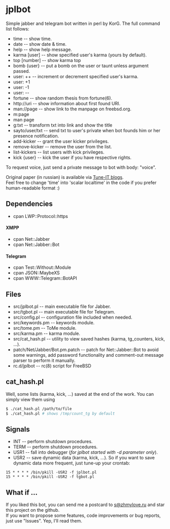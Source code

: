 # jplbot
Simple jabber and telegram bot written in perl by KorG.
The full command list follows:
* time           -- show time.
* date           -- show date & time.
* help           -- show help message.
* karma [user]   -- show specified user's karma (yours by default).
* top [number]   -- show karma top
* bomb {user}    -- put a bomb on the user or taunt unless argument passed.
* user: ++       -- increment or decrement specified user's karma.
* user: +1
* user: -1
* user: --
* fortune        -- show random thesis from fortune(6).
* http://uri     -- show information about first found URI.
* man://page     -- show link to the manpage on freebsd.org.
* m:page
* man page
* g:txt          -- transform txt into link and show the title
* sayto/user/txt -- send txt to user's private when bot founds him or her presence notification.
* add-kicker     -- grant the user kicker privileges.
* remove-kicker  -- remove the user from the list.
* list-kickers   -- list users with kick privileges.
* kick {user}    -- kick the user if you have respective rights.

To request voice, just send a private message to bot with body: "voice".

Original paper (in russian) is available via [Tune-IT blogs](http://www.tune-it.ru/web/korg/home/-/blogs/пишем-простенького-jabber-бота-на-perl).  
Feel free to change 'time' into 'scalar localtime' in the code if you prefer human-readable format :)

## Dependencies
* cpan LWP::Protocol::https

#### XMPP
* cpan Net::Jabber
* cpan Net::Jabber::Bot

#### Telegram
* cpan Test::Without::Module
* cpan JSON::MaybeXS
* cpan WWW::Telegram::BotAPI

## Files
* src/jplbot.pl                        -- main executable file for Jabber.
* src/tgbot.pl                         -- main executable file for Telegram.
* src/config.pl                        -- configuration file included when needed.
* src/keywords.pm                      -- keywords module.
* src/tome.pm                          -- ToMe module.
* src/karma.pm                         -- karma module.
* src/cat\_hash.pl                     -- utility to view saved hashes (karma, tg\_counters, kick, ...).
* patch/Net/Jabber/Bot.pm.patch        -- patch for Net::Jabber::Bot to avoid some warnings, add password functionality and comment-out message parser to perform it manually.
* rc.d/jplbot                          -- rc(8) script for FreeBSD

## cat\_hash.pl
Well, some lists (karma, kick, ...) saved at the end of the work. You can simply view them using
```sh
$ ./cat_hash.pl /path/to/file
$ ./cat_hash.pl # shows /tmp/count_tg by default
```

## Signals
* INT       -- perform shutdown procedures.
* TERM      -- perform shutdown procedures.
* USR1      -- fall into debugger (*for jplbot started with -d parameter only*).
* USR2      -- save dynamic data (karma, kick, ...).
So if you want to save dynamic data more frequent, just tune-up your crontab:
```
15 * * * * /bin/pkill -USR2 -f jplbot.pl
15 * * * * /bin/pkill -USR2 -f tgbot.pl
```

## What if ...
If you liked this bot, you can send me a postcard to [s@zhmylove.ru](mailto:s@zhmylove.ru) and star this project on the github.  
If you want to propose some features, code improvements or bug reports, just use "Issues". Yep, I'll read them.
